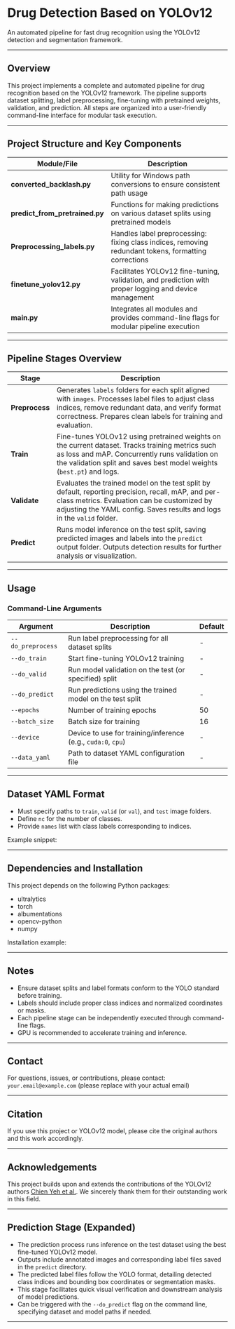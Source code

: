# Drug Detection Based on YOLOv12

An automated pipeline for fast drug recognition using the YOLOv12 detection and segmentation framework.

---

## Overview

This project implements a complete and automated pipeline for drug recognition based on the YOLOv12 framework. The pipeline supports dataset splitting, label preprocessing, fine-tuning with pretrained weights, validation, and prediction. All steps are organized into a user-friendly command-line interface for modular task execution.

---

## Project Structure and Key Components

| Module/File                | Description                                                                                 |
|---------------------------|---------------------------------------------------------------------------------------------|
| **converted_backlash.py**  | Utility for Windows path conversions to ensure consistent path usage                       |
| **predict_from_pretrained.py** | Functions for making predictions on various dataset splits using pretrained models      |
| **Preprocessing_labels.py** | Handles label preprocessing: fixing class indices, removing redundant tokens, formatting corrections |
| **finetune_yolov12.py**    | Facilitates YOLOv12 fine-tuning, validation, and prediction with proper logging and device management |
| **main.py**                | Integrates all modules and provides command-line flags for modular pipeline execution      |

---

## Pipeline Stages Overview

| Stage           | Description                                                                                  |
|-----------------|----------------------------------------------------------------------------------------------|
| **Preprocess**  | Generates `labels` folders for each split aligned with `images`. Processes label files to adjust class indices, remove redundant data, and verify format correctness. Prepares clean labels for training and evaluation. |
| **Train**       | Fine-tunes YOLOv12 using pretrained weights on the current dataset. Tracks training metrics such as loss and mAP. Concurrently runs validation on the validation split and saves best model weights (`best.pt`) and logs. |
| **Validate**    | Evaluates the trained model on the test split by default, reporting precision, recall, mAP, and per-class metrics. Evaluation can be customized by adjusting the YAML config. Saves results and logs in the `valid` folder. |
| **Predict**     | Runs model inference on the test split, saving predicted images and labels into the `predict` output folder. Outputs detection results for further analysis or visualization. |

---

## Usage

### Command-Line Arguments

| Argument         | Description                                       | Default      |
|------------------|-------------------------------------------------|--------------|
| `--do_preprocess`| Run label preprocessing for all dataset splits  | -            |
| `--do_train`     | Start fine-tuning YOLOv12 training               | -            |
| `--do_valid`     | Run model validation on the test (or specified) split | -         |
| `--do_predict`   | Run predictions using the trained model on the test split | -        |
| `--epochs`       | Number of training epochs                         | 50            |
| `--batch_size`   | Batch size for training                           | 16           |
| `--device`       | Device to use for training/inference (e.g., `cuda:0`, `cpu`) | -     |
| `--data_yaml`    | Path to dataset YAML configuration file          | -            |

---

## Dataset YAML Format

- Must specify paths to `train`, `valid` (or `val`), and `test` image folders.
- Define `nc` for the number of classes.
- Provide `names` list with class labels corresponding to indices.

Example snippet:


---

## Dependencies and Installation

This project depends on the following Python packages:

- ultralytics  
- torch  
- albumentations  
- opencv-python  
- numpy  

Installation example:


---

## Notes

- Ensure dataset splits and label formats conform to the YOLO standard before training.
- Labels should include proper class indices and normalized coordinates or masks.
- Each pipeline stage can be independently executed through command-line flags.
- GPU is recommended to accelerate training and inference.

---

## Contact

For questions, issues, or contributions, please contact:  
`your.email@example.com` (please replace with your actual email)

---

## Citation

If you use this project or YOLOv12 model, please cite the original authors and this work accordingly.

---

## Acknowledgements

This project builds upon and extends the contributions of the YOLOv12 authors [Chien Yeh et al.](https://github.com/sunsmarterjie/yolov12). We sincerely thank them for their outstanding work in this field.

---

## Prediction Stage (Expanded)

- The prediction process runs inference on the test dataset using the best fine-tuned YOLOv12 model.
- Outputs include annotated images and corresponding label files saved in the `predict` directory.
- The predicted label files follow the YOLO format, detailing detected class indices and bounding box coordinates or segmentation masks.
- This stage facilitates quick visual verification and downstream analysis of model predictions.
- Can be triggered with the `--do_predict` flag on the command line, specifying dataset and model paths if needed.

---
